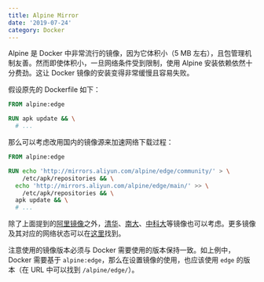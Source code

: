 ```yaml
---
title: Alpine Mirror
date: '2019-07-24'
category: Docker
---
```


Alpine 是 Docker 中非常流行的镜像，因为它体积小（5 MB 左右），且包管理机制友善。然而即使体积小，一旦网络条件受到限制，使用 Alpine 安装依赖依然十分费劲。这让 Docker 镜像的安装变得非常缓慢且容易失败。

假设原先的 Dockerfile 如下：

```Dockerfile
FROM alpine:edge

RUN apk update && \
  # ...
```

那么可以考虑改用国内的镜像源来加速网络下载过程：

```Dockerfile
FROM alpine:edge

RUN echo 'http://mirrors.aliyun.com/alpine/edge/community/' > \
    /etc/apk/repositories && \
  echo 'http://mirrors.aliyun.com/alpine/edge/main/' >> \
    /etc/apk/repositories && \
  apk update && \
  # ...
```

除了上面提到的[阿里镜像](https://mirrors.aliyun.com/alpine/)之外，[清华](https://mirrors.tuna.tsinghua.edu.cn/alpine/)、[南大](https://mirrors.nju.edu.cn/alpine/)、[中科大](https://mirrors.ustc.edu.cn/alpine/)等镜像也可以考虑。更多镜像及其对应的网络状态可以在[这里](https://mirrors.alpinelinux.org/)找到。

注意使用的镜像版本必须与 Docker 需要使用的版本保持一致。如上例中，Docker 需要基于 `alpine:edge`，那么在设置镜像的使用，也应该使用 `edge` 的版本（在 URL 中可以找到 `/alpine/edge/`）。

